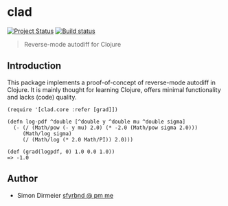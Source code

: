 # clad

[![Project Status](http://www.repostatus.org/badges/latest/concept.svg)](http://www.repostatus.org/#concept)
[![Build status](https://github.com/dirmeier/clad/workflows/CI/badge.svg)](https://github.com/dirmeier/clad/actions)

> Reverse-mode autodiff for Clojure

## Introduction

This package implements a proof-of-concept of reverse-mode autodiff in Clojure. It is mainly thought for learning Clojure,
offers minimal functionality and lacks (code) quality. 

```{clojure}
(require '[clad.core :refer [grad]])

(defn log-pdf ^double [^double y ^double mu ^double sigma]
  (- (/ (Math/pow (- y mu) 2.0) (* -2.0 (Math/pow sigma 2.0)))
     (Math/log sigma)
     (/ (Math/log (* 2.0 Math/PI)) 2.0)))
     
(def (grad(logpdf, 0) 1.0 0.0 1.0))
=> -1.0
```

## Author

* Simon Dirmeier <a href="mailto:sfyrbnd @ pm me">sfyrbnd @ pm me</a>
